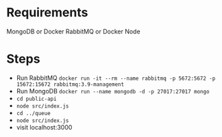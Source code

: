 # Requirements
MongoDB or Docker
RabbitMQ or Docker
Node

# Steps
- Run RabbitMQ `docker run -it --rm --name rabbitmq -p 5672:5672 -p 15672:15672 rabbitmq:3.9-management`
- Run MongoDB `docker run --name mongodb -d -p 27017:27017 mongo`
- `cd public-api`
- `node src/index.js`
- `cd ../queue`
- `node src/index.js`
- visit localhost:3000